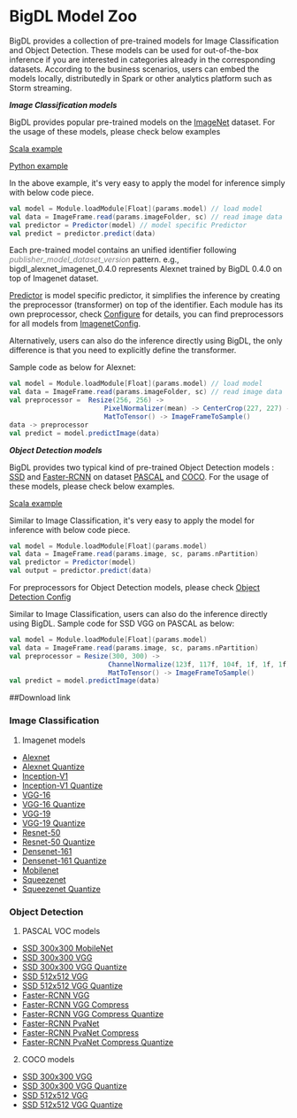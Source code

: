 # BigDL Model Zoo

BigDL provides a collection of pre-trained models for Image Classification and Object Detection. These models can be used for out-of-the-box inference if you are interested in categories already in the corresponding datasets. According to the business scenarios, users can embed the models locally, distributedly in Spark or other analytics platform such as Storm streaming.

***Image Classification models*** 

BigDL provides popular pre-trained models on the [ImageNet](http://image-net.org/index) dataset. For the usage of these models, please check below examples

[Scala example](./src/main/scala/com/intel/analytics/zoo/models/imageclassification/example/Predict.scala)

[Python example](./src/main/python/bigdl/zoo/example/ImageClassificationPredict.py)

In the above example, it's very easy to apply the model for inference simply with below code piece.

```scala
val model = Module.loadModule[Float](params.model) // load model
val data = ImageFrame.read(params.imageFolder, sc) // read image data
val predictor = Predictor(model) // model specific Predictor
val predict = predictor.predict(data)
```
Each pre-trained model contains an unified identifier following <font color=gray>*publisher_model_dataset_version*</font> pattern. e.g., bigdl_alexnet_imagenet_0.4.0 represents Alexnet trained by BigDL 0.4.0 on top of Imagenet dataset.

[Predictor](./src/main/scala/com/intel/analytics/zoo/models/Predictor.scala) is model specific predictor, it simplifies the inference by creating the preprocessor (transformer) on top of the identifier. Each module has its own preprocessor, check [Configure](./src/main/scala/com/intel/analytics/zoo/models/Configure.scala) for details, you can find preprocessors for all models from [ImagenetConfig](./src/main/scala/com/intel/analytics/zoo/models/imageclassification/util/ImageClassificationConfig.scala).

Alternatively, users can also do the inference directly using BigDL, the only difference is that you need to explicitly define the transformer.

Sample code as below for Alexnet:

```scala
val model = Module.loadModule[Float](params.model) // load model
val data = ImageFrame.read(params.imageFolder, sc) // read image data
val preprocessor =  Resize(256, 256) ->
                        PixelNormalizer(mean) -> CenterCrop(227, 227) ->
                        MatToTensor() -> ImageFrameToSample()
data -> preprocessor
val predict = model.predictImage(data)
```

***Object Detection models***

BigDL provides two typical kind of pre-trained Object Detection models : [SSD](https://arxiv.org/abs/1512.02325) and [Faster-RCNN](https://arxiv.org/abs/1506.01497) on dataset [PASCAL](http://host.robots.ox.ac.uk/pascal/VOC/) and [COCO](http://cocodataset.org/#home). For the usage of these models, please check below examples.

[Scala example](./src/main/scala/com/intel/analytics/zoo/models/objectdetection/example/Predict.scala)

Similar to Image Classification, it's very easy to apply the model for inference with below code piece.

```scala
val model = Module.loadModule[Float](params.model)
val data = ImageFrame.read(params.image, sc, params.nPartition)
val predictor = Predictor(model)
val output = predictor.predict(data)
```

For preprocessors for Object Detection models, please check [Object Detection Config](./src/main/scala/com/intel/analytics/zoo/models/objectdetection/utils/ObjectDetectionConfig.scala)

Similar to Image Classification, users can also do the inference directly using BigDL.
Sample code for SSD VGG on PASCAL as below:

```scala
val model = Module.loadModule[Float](params.model)
val data = ImageFrame.read(params.image, sc, params.nPartition)
val preprocessor = Resize(300, 300) ->
                         ChannelNormalize(123f, 117f, 104f, 1f, 1f, 1f) ->
                         MatToTensor() -> ImageFrameToSample()
val predict = model.predictImage(data)
```
##Download link
### Image Classification

1. Imagenet models

* [Alexnet](https://s3-ap-southeast-1.amazonaws.com/bigdl-models/imageclassification/imagenet/bigdl_alexnet_imagenet_0.4.0.model)
* [Alexnet Quantize](https://s3-ap-southeast-1.amazonaws.com/bigdl-models/imageclassification/imagenet/bigdl_alexnet-quantize_imagenet_0.4.0.model)
* [Inception-V1](https://s3-ap-southeast-1.amazonaws.com/bigdl-models/imageclassification/imagenet/bigdl_inception-v1_imagenet_0.4.0.model)
* [Inception-V1 Quantize](https://s3-ap-southeast-1.amazonaws.com/bigdl-models/imageclassification/imagenet/bigdl_inception-v1-quantize_imagenet_0.4.0.model)
* [VGG-16](https://s3-ap-southeast-1.amazonaws.com/bigdl-models/imageclassification/imagenet/bigdl_vgg-16_imagenet_0.4.0.model)
* [VGG-16 Quantize](https://s3-ap-southeast-1.amazonaws.com/bigdl-models/imageclassification/imagenet/bigdl_vgg-16-quantize_imagenet_0.4.0.model)
* [VGG-19](https://s3-ap-southeast-1.amazonaws.com/bigdl-models/imageclassification/imagenet/bigdl_vgg-19_imagenet_0.4.0.model)
* [VGG-19 Quantize](https://s3-ap-southeast-1.amazonaws.com/bigdl-models/imageclassification/imagenet/bigdl_vgg-19-quantize_imagenet_0.4.0.model)
* [Resnet-50](https://s3-ap-southeast-1.amazonaws.com/bigdl-models/imageclassification/imagenet/bigdl_resnet-50_imagenet_0.4.0.model)
* [Resnet-50 Quantize](https://s3-ap-southeast-1.amazonaws.com/bigdl-models/imageclassification/imagenet/bigdl_resnet-50-quantize_imagenet_0.4.0.model)
* [Densenet-161](https://s3-ap-southeast-1.amazonaws.com/bigdl-models/imageclassification/imagenet/bigdl_densenet-161_imagenet_0.4.0.model)
* [Densenet-161 Quantize](https://s3-ap-southeast-1.amazonaws.com/bigdl-models/imageclassification/imagenet/bigdl_densenet-161-quantize_imagenet_0.4.0.model)
* [Mobilenet](https://s3-ap-southeast-1.amazonaws.com/bigdl-models/imageclassification/imagenet/bigdl_mobilenet_imagenet_0.4.0.model)
* [Squeezenet](https://s3-ap-southeast-1.amazonaws.com/bigdl-models/imageclassification/imagenet/bigdl_squeezenet_imagenet_0.4.0.model)
* [Squeezenet Quantize](https://s3-ap-southeast-1.amazonaws.com/bigdl-models/imageclassification/imagenet/bigdl_squeezenet-quantize_imagenet_0.4.0.model)

### Object Detection

1. PASCAL VOC models
* [SSD 300x300 MobileNet](https://s3-ap-southeast-1.amazonaws.com/bigdl-models/object-detection/bigdl_ssd-mobilenet-300x300_PASCAL_0.4.0.model)
* [SSD 300x300 VGG](https://s3-ap-southeast-1.amazonaws.com/bigdl-models/object-detection/bigdl_ssd-vgg16-300x300_PASCAL_0.4.0.model)
* [SSD 300x300 VGG Quantize](https://s3-ap-southeast-1.amazonaws.com/bigdl-models/object-detection/bigdl_ssd-vgg16-300x300-quantize_PASCAL_0.4.0.model)
* [SSD 512x512 VGG](https://s3-ap-southeast-1.amazonaws.com/bigdl-models/object-detection/bigdl_ssd-vgg16-512x512_PASCAL_0.4.0.model)
* [SSD 512x512 VGG Quantize](https://s3-ap-southeast-1.amazonaws.com/bigdl-models/object-detection/bigdl_ssd-vgg16-512x512-quantize_PASCAL_0.4.0.model)
* [Faster-RCNN VGG](https://s3-ap-southeast-1.amazonaws.com/bigdl-models/object-detection/bigdl_frcnn-vgg16_PASCAL_0.4.0.model)
* [Faster-RCNN VGG Compress](https://s3-ap-southeast-1.amazonaws.com/bigdl-models/object-detection/bigdl_frcnn-vgg16-compress_PASCAL_0.4.0.model)
* [Faster-RCNN VGG Compress Quantize](https://s3-ap-southeast-1.amazonaws.com/bigdl-models/object-detection/bigdl_frcnn-vgg16-compress-quantize_PASCAL_0.4.0.model)
* [Faster-RCNN PvaNet](https://s3-ap-southeast-1.amazonaws.com/bigdl-models/object-detection/bigdl_frcnn-pvanet_PASCAL_0.4.0.model)
* [Faster-RCNN PvaNet Compress](https://s3-ap-southeast-1.amazonaws.com/bigdl-models/object-detection/bigdl_frcnn-pvanet-compress_PASCAL_0.4.0.model)
* [Faster-RCNN PvaNet Compress Quantize](https://s3-ap-southeast-1.amazonaws.com/bigdl-models/object-detection/bigdl_frcnn-pvanet-compress-quantize_PASCAL_0.4.0.model)

2. COCO models

* [SSD 300x300 VGG](https://s3-ap-southeast-1.amazonaws.com/bigdl-models/object-detection/bigdl_ssd-vgg16-300x300_COCO_0.4.0.model)
* [SSD 300x300 VGG Quantize](https://s3-ap-southeast-1.amazonaws.com/bigdl-models/object-detection/bigdl_ssd-vgg16-300x300-quantize_COCO_0.4.0.model)
* [SSD 512x512 VGG](https://s3-ap-southeast-1.amazonaws.com/bigdl-models/object-detection/bigdl_ssd-vgg16-512x512_COCO_0.4.0.model)
* [SSD 512x512 VGG Quantize](https://s3-ap-southeast-1.amazonaws.com/bigdl-models/object-detection/bigdl_ssd-vgg16-512x512-quantize_COCO_0.4.0.model)

